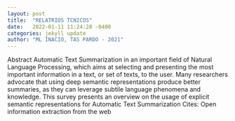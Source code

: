 ```yaml
---
layout: post
title:  "RELATRIOS TCNICOS"
date:   2022-01-11 11:24:28 -0400
categories: jekyll update
author: "ML INACIO, TAS PARDO - 2021"
---
```

Abstract Automatic Text Summarization in an important field of Natural Language Processing, which aims at selecting and presenting the most important information in a text, or set of texts, to the user. Many researchers advocate that using deep semantic representations produce better summaries, as they can leverage subtile language phenomena and knowledge. This survey presents an overview on the usage of explicit semantic representations for Automatic Text Summarization Cites: Open information extraction from the web